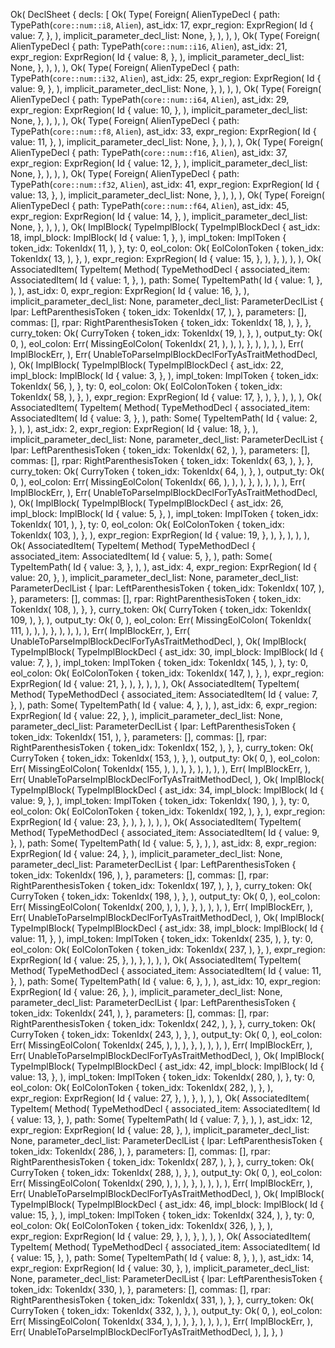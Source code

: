 Ok(
    DeclSheet {
        decls: [
            Ok(
                Type(
                    Foreign(
                        AlienTypeDecl {
                            path: TypePath(`core::num::i8`, `Alien`),
                            ast_idx: 17,
                            expr_region: ExprRegion(
                                Id {
                                    value: 7,
                                },
                            ),
                            implicit_parameter_decl_list: None,
                        },
                    ),
                ),
            ),
            Ok(
                Type(
                    Foreign(
                        AlienTypeDecl {
                            path: TypePath(`core::num::i16`, `Alien`),
                            ast_idx: 21,
                            expr_region: ExprRegion(
                                Id {
                                    value: 8,
                                },
                            ),
                            implicit_parameter_decl_list: None,
                        },
                    ),
                ),
            ),
            Ok(
                Type(
                    Foreign(
                        AlienTypeDecl {
                            path: TypePath(`core::num::i32`, `Alien`),
                            ast_idx: 25,
                            expr_region: ExprRegion(
                                Id {
                                    value: 9,
                                },
                            ),
                            implicit_parameter_decl_list: None,
                        },
                    ),
                ),
            ),
            Ok(
                Type(
                    Foreign(
                        AlienTypeDecl {
                            path: TypePath(`core::num::i64`, `Alien`),
                            ast_idx: 29,
                            expr_region: ExprRegion(
                                Id {
                                    value: 10,
                                },
                            ),
                            implicit_parameter_decl_list: None,
                        },
                    ),
                ),
            ),
            Ok(
                Type(
                    Foreign(
                        AlienTypeDecl {
                            path: TypePath(`core::num::f8`, `Alien`),
                            ast_idx: 33,
                            expr_region: ExprRegion(
                                Id {
                                    value: 11,
                                },
                            ),
                            implicit_parameter_decl_list: None,
                        },
                    ),
                ),
            ),
            Ok(
                Type(
                    Foreign(
                        AlienTypeDecl {
                            path: TypePath(`core::num::f16`, `Alien`),
                            ast_idx: 37,
                            expr_region: ExprRegion(
                                Id {
                                    value: 12,
                                },
                            ),
                            implicit_parameter_decl_list: None,
                        },
                    ),
                ),
            ),
            Ok(
                Type(
                    Foreign(
                        AlienTypeDecl {
                            path: TypePath(`core::num::f32`, `Alien`),
                            ast_idx: 41,
                            expr_region: ExprRegion(
                                Id {
                                    value: 13,
                                },
                            ),
                            implicit_parameter_decl_list: None,
                        },
                    ),
                ),
            ),
            Ok(
                Type(
                    Foreign(
                        AlienTypeDecl {
                            path: TypePath(`core::num::f64`, `Alien`),
                            ast_idx: 45,
                            expr_region: ExprRegion(
                                Id {
                                    value: 14,
                                },
                            ),
                            implicit_parameter_decl_list: None,
                        },
                    ),
                ),
            ),
            Ok(
                ImplBlock(
                    TypeImplBlock(
                        TypeImplBlockDecl {
                            ast_idx: 18,
                            impl_block: ImplBlock(
                                Id {
                                    value: 1,
                                },
                            ),
                            impl_token: ImplToken {
                                token_idx: TokenIdx(
                                    11,
                                ),
                            },
                            ty: 0,
                            eol_colon: Ok(
                                EolColonToken {
                                    token_idx: TokenIdx(
                                        13,
                                    ),
                                },
                            ),
                            expr_region: ExprRegion(
                                Id {
                                    value: 15,
                                },
                            ),
                        },
                    ),
                ),
            ),
            Ok(
                AssociatedItem(
                    TypeItem(
                        Method(
                            TypeMethodDecl {
                                associated_item: AssociatedItem(
                                    Id {
                                        value: 1,
                                    },
                                ),
                                path: Some(
                                    TypeItemPath(
                                        Id {
                                            value: 1,
                                        },
                                    ),
                                ),
                                ast_idx: 0,
                                expr_region: ExprRegion(
                                    Id {
                                        value: 16,
                                    },
                                ),
                                implicit_parameter_decl_list: None,
                                parameter_decl_list: ParameterDeclList {
                                    lpar: LeftParenthesisToken {
                                        token_idx: TokenIdx(
                                            17,
                                        ),
                                    },
                                    parameters: [],
                                    commas: [],
                                    rpar: RightParenthesisToken {
                                        token_idx: TokenIdx(
                                            18,
                                        ),
                                    },
                                },
                                curry_token: Ok(
                                    CurryToken {
                                        token_idx: TokenIdx(
                                            19,
                                        ),
                                    },
                                ),
                                output_ty: Ok(
                                    0,
                                ),
                                eol_colon: Err(
                                    MissingEolColon(
                                        TokenIdx(
                                            21,
                                        ),
                                    ),
                                ),
                            },
                        ),
                    ),
                ),
            ),
            Err(
                ImplBlockErr,
            ),
            Err(
                UnableToParseImplBlockDeclForTyAsTraitMethodDecl,
            ),
            Ok(
                ImplBlock(
                    TypeImplBlock(
                        TypeImplBlockDecl {
                            ast_idx: 22,
                            impl_block: ImplBlock(
                                Id {
                                    value: 3,
                                },
                            ),
                            impl_token: ImplToken {
                                token_idx: TokenIdx(
                                    56,
                                ),
                            },
                            ty: 0,
                            eol_colon: Ok(
                                EolColonToken {
                                    token_idx: TokenIdx(
                                        58,
                                    ),
                                },
                            ),
                            expr_region: ExprRegion(
                                Id {
                                    value: 17,
                                },
                            ),
                        },
                    ),
                ),
            ),
            Ok(
                AssociatedItem(
                    TypeItem(
                        Method(
                            TypeMethodDecl {
                                associated_item: AssociatedItem(
                                    Id {
                                        value: 3,
                                    },
                                ),
                                path: Some(
                                    TypeItemPath(
                                        Id {
                                            value: 2,
                                        },
                                    ),
                                ),
                                ast_idx: 2,
                                expr_region: ExprRegion(
                                    Id {
                                        value: 18,
                                    },
                                ),
                                implicit_parameter_decl_list: None,
                                parameter_decl_list: ParameterDeclList {
                                    lpar: LeftParenthesisToken {
                                        token_idx: TokenIdx(
                                            62,
                                        ),
                                    },
                                    parameters: [],
                                    commas: [],
                                    rpar: RightParenthesisToken {
                                        token_idx: TokenIdx(
                                            63,
                                        ),
                                    },
                                },
                                curry_token: Ok(
                                    CurryToken {
                                        token_idx: TokenIdx(
                                            64,
                                        ),
                                    },
                                ),
                                output_ty: Ok(
                                    0,
                                ),
                                eol_colon: Err(
                                    MissingEolColon(
                                        TokenIdx(
                                            66,
                                        ),
                                    ),
                                ),
                            },
                        ),
                    ),
                ),
            ),
            Err(
                ImplBlockErr,
            ),
            Err(
                UnableToParseImplBlockDeclForTyAsTraitMethodDecl,
            ),
            Ok(
                ImplBlock(
                    TypeImplBlock(
                        TypeImplBlockDecl {
                            ast_idx: 26,
                            impl_block: ImplBlock(
                                Id {
                                    value: 5,
                                },
                            ),
                            impl_token: ImplToken {
                                token_idx: TokenIdx(
                                    101,
                                ),
                            },
                            ty: 0,
                            eol_colon: Ok(
                                EolColonToken {
                                    token_idx: TokenIdx(
                                        103,
                                    ),
                                },
                            ),
                            expr_region: ExprRegion(
                                Id {
                                    value: 19,
                                },
                            ),
                        },
                    ),
                ),
            ),
            Ok(
                AssociatedItem(
                    TypeItem(
                        Method(
                            TypeMethodDecl {
                                associated_item: AssociatedItem(
                                    Id {
                                        value: 5,
                                    },
                                ),
                                path: Some(
                                    TypeItemPath(
                                        Id {
                                            value: 3,
                                        },
                                    ),
                                ),
                                ast_idx: 4,
                                expr_region: ExprRegion(
                                    Id {
                                        value: 20,
                                    },
                                ),
                                implicit_parameter_decl_list: None,
                                parameter_decl_list: ParameterDeclList {
                                    lpar: LeftParenthesisToken {
                                        token_idx: TokenIdx(
                                            107,
                                        ),
                                    },
                                    parameters: [],
                                    commas: [],
                                    rpar: RightParenthesisToken {
                                        token_idx: TokenIdx(
                                            108,
                                        ),
                                    },
                                },
                                curry_token: Ok(
                                    CurryToken {
                                        token_idx: TokenIdx(
                                            109,
                                        ),
                                    },
                                ),
                                output_ty: Ok(
                                    0,
                                ),
                                eol_colon: Err(
                                    MissingEolColon(
                                        TokenIdx(
                                            111,
                                        ),
                                    ),
                                ),
                            },
                        ),
                    ),
                ),
            ),
            Err(
                ImplBlockErr,
            ),
            Err(
                UnableToParseImplBlockDeclForTyAsTraitMethodDecl,
            ),
            Ok(
                ImplBlock(
                    TypeImplBlock(
                        TypeImplBlockDecl {
                            ast_idx: 30,
                            impl_block: ImplBlock(
                                Id {
                                    value: 7,
                                },
                            ),
                            impl_token: ImplToken {
                                token_idx: TokenIdx(
                                    145,
                                ),
                            },
                            ty: 0,
                            eol_colon: Ok(
                                EolColonToken {
                                    token_idx: TokenIdx(
                                        147,
                                    ),
                                },
                            ),
                            expr_region: ExprRegion(
                                Id {
                                    value: 21,
                                },
                            ),
                        },
                    ),
                ),
            ),
            Ok(
                AssociatedItem(
                    TypeItem(
                        Method(
                            TypeMethodDecl {
                                associated_item: AssociatedItem(
                                    Id {
                                        value: 7,
                                    },
                                ),
                                path: Some(
                                    TypeItemPath(
                                        Id {
                                            value: 4,
                                        },
                                    ),
                                ),
                                ast_idx: 6,
                                expr_region: ExprRegion(
                                    Id {
                                        value: 22,
                                    },
                                ),
                                implicit_parameter_decl_list: None,
                                parameter_decl_list: ParameterDeclList {
                                    lpar: LeftParenthesisToken {
                                        token_idx: TokenIdx(
                                            151,
                                        ),
                                    },
                                    parameters: [],
                                    commas: [],
                                    rpar: RightParenthesisToken {
                                        token_idx: TokenIdx(
                                            152,
                                        ),
                                    },
                                },
                                curry_token: Ok(
                                    CurryToken {
                                        token_idx: TokenIdx(
                                            153,
                                        ),
                                    },
                                ),
                                output_ty: Ok(
                                    0,
                                ),
                                eol_colon: Err(
                                    MissingEolColon(
                                        TokenIdx(
                                            155,
                                        ),
                                    ),
                                ),
                            },
                        ),
                    ),
                ),
            ),
            Err(
                ImplBlockErr,
            ),
            Err(
                UnableToParseImplBlockDeclForTyAsTraitMethodDecl,
            ),
            Ok(
                ImplBlock(
                    TypeImplBlock(
                        TypeImplBlockDecl {
                            ast_idx: 34,
                            impl_block: ImplBlock(
                                Id {
                                    value: 9,
                                },
                            ),
                            impl_token: ImplToken {
                                token_idx: TokenIdx(
                                    190,
                                ),
                            },
                            ty: 0,
                            eol_colon: Ok(
                                EolColonToken {
                                    token_idx: TokenIdx(
                                        192,
                                    ),
                                },
                            ),
                            expr_region: ExprRegion(
                                Id {
                                    value: 23,
                                },
                            ),
                        },
                    ),
                ),
            ),
            Ok(
                AssociatedItem(
                    TypeItem(
                        Method(
                            TypeMethodDecl {
                                associated_item: AssociatedItem(
                                    Id {
                                        value: 9,
                                    },
                                ),
                                path: Some(
                                    TypeItemPath(
                                        Id {
                                            value: 5,
                                        },
                                    ),
                                ),
                                ast_idx: 8,
                                expr_region: ExprRegion(
                                    Id {
                                        value: 24,
                                    },
                                ),
                                implicit_parameter_decl_list: None,
                                parameter_decl_list: ParameterDeclList {
                                    lpar: LeftParenthesisToken {
                                        token_idx: TokenIdx(
                                            196,
                                        ),
                                    },
                                    parameters: [],
                                    commas: [],
                                    rpar: RightParenthesisToken {
                                        token_idx: TokenIdx(
                                            197,
                                        ),
                                    },
                                },
                                curry_token: Ok(
                                    CurryToken {
                                        token_idx: TokenIdx(
                                            198,
                                        ),
                                    },
                                ),
                                output_ty: Ok(
                                    0,
                                ),
                                eol_colon: Err(
                                    MissingEolColon(
                                        TokenIdx(
                                            200,
                                        ),
                                    ),
                                ),
                            },
                        ),
                    ),
                ),
            ),
            Err(
                ImplBlockErr,
            ),
            Err(
                UnableToParseImplBlockDeclForTyAsTraitMethodDecl,
            ),
            Ok(
                ImplBlock(
                    TypeImplBlock(
                        TypeImplBlockDecl {
                            ast_idx: 38,
                            impl_block: ImplBlock(
                                Id {
                                    value: 11,
                                },
                            ),
                            impl_token: ImplToken {
                                token_idx: TokenIdx(
                                    235,
                                ),
                            },
                            ty: 0,
                            eol_colon: Ok(
                                EolColonToken {
                                    token_idx: TokenIdx(
                                        237,
                                    ),
                                },
                            ),
                            expr_region: ExprRegion(
                                Id {
                                    value: 25,
                                },
                            ),
                        },
                    ),
                ),
            ),
            Ok(
                AssociatedItem(
                    TypeItem(
                        Method(
                            TypeMethodDecl {
                                associated_item: AssociatedItem(
                                    Id {
                                        value: 11,
                                    },
                                ),
                                path: Some(
                                    TypeItemPath(
                                        Id {
                                            value: 6,
                                        },
                                    ),
                                ),
                                ast_idx: 10,
                                expr_region: ExprRegion(
                                    Id {
                                        value: 26,
                                    },
                                ),
                                implicit_parameter_decl_list: None,
                                parameter_decl_list: ParameterDeclList {
                                    lpar: LeftParenthesisToken {
                                        token_idx: TokenIdx(
                                            241,
                                        ),
                                    },
                                    parameters: [],
                                    commas: [],
                                    rpar: RightParenthesisToken {
                                        token_idx: TokenIdx(
                                            242,
                                        ),
                                    },
                                },
                                curry_token: Ok(
                                    CurryToken {
                                        token_idx: TokenIdx(
                                            243,
                                        ),
                                    },
                                ),
                                output_ty: Ok(
                                    0,
                                ),
                                eol_colon: Err(
                                    MissingEolColon(
                                        TokenIdx(
                                            245,
                                        ),
                                    ),
                                ),
                            },
                        ),
                    ),
                ),
            ),
            Err(
                ImplBlockErr,
            ),
            Err(
                UnableToParseImplBlockDeclForTyAsTraitMethodDecl,
            ),
            Ok(
                ImplBlock(
                    TypeImplBlock(
                        TypeImplBlockDecl {
                            ast_idx: 42,
                            impl_block: ImplBlock(
                                Id {
                                    value: 13,
                                },
                            ),
                            impl_token: ImplToken {
                                token_idx: TokenIdx(
                                    280,
                                ),
                            },
                            ty: 0,
                            eol_colon: Ok(
                                EolColonToken {
                                    token_idx: TokenIdx(
                                        282,
                                    ),
                                },
                            ),
                            expr_region: ExprRegion(
                                Id {
                                    value: 27,
                                },
                            ),
                        },
                    ),
                ),
            ),
            Ok(
                AssociatedItem(
                    TypeItem(
                        Method(
                            TypeMethodDecl {
                                associated_item: AssociatedItem(
                                    Id {
                                        value: 13,
                                    },
                                ),
                                path: Some(
                                    TypeItemPath(
                                        Id {
                                            value: 7,
                                        },
                                    ),
                                ),
                                ast_idx: 12,
                                expr_region: ExprRegion(
                                    Id {
                                        value: 28,
                                    },
                                ),
                                implicit_parameter_decl_list: None,
                                parameter_decl_list: ParameterDeclList {
                                    lpar: LeftParenthesisToken {
                                        token_idx: TokenIdx(
                                            286,
                                        ),
                                    },
                                    parameters: [],
                                    commas: [],
                                    rpar: RightParenthesisToken {
                                        token_idx: TokenIdx(
                                            287,
                                        ),
                                    },
                                },
                                curry_token: Ok(
                                    CurryToken {
                                        token_idx: TokenIdx(
                                            288,
                                        ),
                                    },
                                ),
                                output_ty: Ok(
                                    0,
                                ),
                                eol_colon: Err(
                                    MissingEolColon(
                                        TokenIdx(
                                            290,
                                        ),
                                    ),
                                ),
                            },
                        ),
                    ),
                ),
            ),
            Err(
                ImplBlockErr,
            ),
            Err(
                UnableToParseImplBlockDeclForTyAsTraitMethodDecl,
            ),
            Ok(
                ImplBlock(
                    TypeImplBlock(
                        TypeImplBlockDecl {
                            ast_idx: 46,
                            impl_block: ImplBlock(
                                Id {
                                    value: 15,
                                },
                            ),
                            impl_token: ImplToken {
                                token_idx: TokenIdx(
                                    324,
                                ),
                            },
                            ty: 0,
                            eol_colon: Ok(
                                EolColonToken {
                                    token_idx: TokenIdx(
                                        326,
                                    ),
                                },
                            ),
                            expr_region: ExprRegion(
                                Id {
                                    value: 29,
                                },
                            ),
                        },
                    ),
                ),
            ),
            Ok(
                AssociatedItem(
                    TypeItem(
                        Method(
                            TypeMethodDecl {
                                associated_item: AssociatedItem(
                                    Id {
                                        value: 15,
                                    },
                                ),
                                path: Some(
                                    TypeItemPath(
                                        Id {
                                            value: 8,
                                        },
                                    ),
                                ),
                                ast_idx: 14,
                                expr_region: ExprRegion(
                                    Id {
                                        value: 30,
                                    },
                                ),
                                implicit_parameter_decl_list: None,
                                parameter_decl_list: ParameterDeclList {
                                    lpar: LeftParenthesisToken {
                                        token_idx: TokenIdx(
                                            330,
                                        ),
                                    },
                                    parameters: [],
                                    commas: [],
                                    rpar: RightParenthesisToken {
                                        token_idx: TokenIdx(
                                            331,
                                        ),
                                    },
                                },
                                curry_token: Ok(
                                    CurryToken {
                                        token_idx: TokenIdx(
                                            332,
                                        ),
                                    },
                                ),
                                output_ty: Ok(
                                    0,
                                ),
                                eol_colon: Err(
                                    MissingEolColon(
                                        TokenIdx(
                                            334,
                                        ),
                                    ),
                                ),
                            },
                        ),
                    ),
                ),
            ),
            Err(
                ImplBlockErr,
            ),
            Err(
                UnableToParseImplBlockDeclForTyAsTraitMethodDecl,
            ),
        ],
    },
)